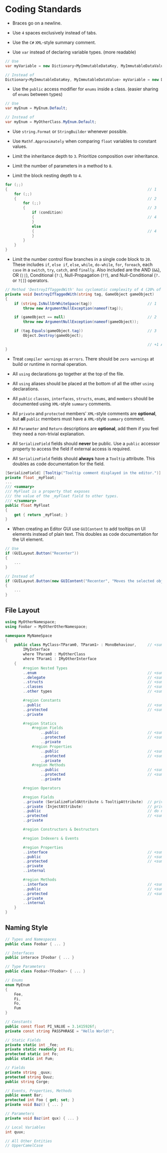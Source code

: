 # Coding Standards

* Braces go on a newline.

* Use `4` spaces exclusively instead of tabs.

* Use the `C#` `XML`-style summary comment.

* Use `var` instead of declaring variable types. (more readable)

```csharp
// Use
var myVariable = new Dictionary<MyImmutableDataKey, MyImmutableDataValue>();

// Instead of
Dictionary<MyImmutableDataKey, MyImmutableDataValue> myVariable = new Dictionary<MyImmutableDataKey, MyImmutableDataValue>();
```

* Use the `public` access modifier for `enums` inside a class. (easier sharing of `enums` between types)

```csharp
// Use
var myEnum = MyEnum.Default;

// Instead of
var myEnum = MyOtherClass.MyEnum.Default;
```

* Use `string.Format` or `StringBuilder` whenever possible.

* Use `Mathf.Approximately` when comparing `float` variables to constant values.

* Limit the inheritance depth to `3`. Prioritize composition over inheritance.

* Limit the number of parameters in a method to `8`.

* Limit the block nesting depth to `4`.

```csharp
for (;;)
{                                                               // 1
    for (;;)
    {                                                           // 2
        for (;;)
        {                                                       // 3
            if (condition)
            {                                                   // 4
            }
            else
            {                                                   // 4
            }
        }
    }
}
```

* Limit the number control flow branches in a single code block to `20`.
These includes `if`, `else if`, `else`, `while`, `do-while`, `for`, `foreach`, each `case` in a `switch`, `try`, `catch`, and `finally`. 
Also included are the AND (`&&`), OR (`||`), Conditional (`?:`), Null-Propagation (`??`), and Null-Conditional (`?.` or `?[]`) operators.

```csharp
// Method 'DestroyIfTaggedWith' has cyclomatic complexity of 4 (20% of threshold)
private void DestroyIfTaggedWith(string tag, GameObject gameObject)
{
    if (string.IsNullOrWhiteSpace(tag))                         // 1
        throw new ArgumentNullException(nameof(tag));

    if (gameObject == null)                                     // 2
        throw new ArgumentNullException(nameof(gameObject));

    if (tag.Equals(gameObject.tag))                             // 3
        Object.Destroy(gameObject);

                                                                // +1 Always
}
```

* Treat `compiler warnings` as `errors`. There should be `zero warnings` at build or runtime in normal operation.

* All `using` declarations go together at the top of the file.

* All `using` aliases should be placed at the bottom of all the other `using` declarations.

* All `public` `classes`, `interfaces`, `structs`, `enums`, and `members` should be documented using `XML`-style `summary` comments.

* All `private` and `protected` members' `XML`-style comments are **optional**, but **all** `public` members must have a `XML`-style `summary` comment.

* All `Parameter` and `Return` descriptions are **optional**, add them if you feel they need a non-trivial explanation.

* All `SerializeField` fields should **never** be public. Use a `public` accessor property to access the field if external access is required.

* All `SerializeField` fields should **always** have a `Tooltip` attribute. This doubles as code documentation for the field.

```csharp
[SerializeField] [Tooltip("Tooltip comment displayed in the editor.")]
private float _myFloat;
...
/// <summary>
/// MyFloat is a property that exposes
/// the value of the _myFloat field to other types.
/// </summary>
public float MyFloat
{
    get { return _myFloat; }
}
```

* When creating an Editor GUI use `GUIContent` to add tooltips on UI elements instead of plain text. This doubles as code documentation for the UI element.

```csharp
// Use
if (GUILayout.Button("Recenter"))
{
    ...
}

// Instead of
if (GUILayout.Button(new GUIContent("Recenter", "Moves the selected object into the World Coordinates. (0, 0, 0)."))
{
    ...
}
```

## File Layout

```csharp
using MyOtherNamespace;
using Foobar = MyOtherOtherNamespace;

namespace MyNameSpace
{
    public class MyClass<TParam0, TParam1> : MonoBehaviour,     // <summary>
        IMyInterface
        where TParam0 : MyOtherClass
        where TParam1 : IMyOtherInterface
    {
        #region Nested Types
        ..enum                                                  // <summary> if public or protected access
        ..delegate                                              // <summary> if public or protected access
        ..structs                                               // <summary> if public or protected access
        ..classes                                               // <summary> if public or protected access
        ..other types                                           // <summary> if public or protected access

        #region Constants
        ..public                                                // <summary>
        ..protected                                             // <summary>
        ..private

        #region Statics
            #region Fields
                ..public                                        // <summary>
                ..protected                                     // <summary>
                ..private
            #region Properties
                ..public                                        // <summary>
                ..protected                                     // <summary>
                ..private
            #region Methods
                ..public                                        // <summary>
                ..protected                                     // <summary>
                ..private

        #region Operators

        #region Fields
        ..private (SerializeFieldAttribute & TooltipAttribute)  // private access only, make sure to also use TooltipAttribute
        ..private (InjectAttribute)                             // private access only
        ..public                                                // do not use
        ..protected                                             // <summary>
        ..private

        #region Constructors & Destructors

        #region Indexers & Events

        #region Properties
        ..interface                                             // <summary> if public or protected access
        ..public                                                // <summary>
        ..protected                                             // <summary>
        ..private
        ..internal

        #region Methods
        ..interface                                             // <summary> if public or protected access
        ..public                                                // <summary>
        ..protected                                             // <summary>
        ..private
        ..internal
    }
}
```

## Naming Style

```csharp
// Types and Namespaces
public class Foobar { ... }

// Interfaces
public interace IFoobar { ... }

// Type Parameters
public class Foobar<TFoobar> { ... }

// Enums
enum MyEnum
{
    Fee,
    Fi,
    Fo,
    Fum
}

// Constants
public const float PI_VALUE = 3.1415926f;
private const string PASSPHRASE = "Hello World!";

// Static Fields
private static int _fee;
private static readonly int Fi;
protected static int Fo;
public static int Fum;

// Fields
private string _quux;
protected string Quuz;
public string Corge;

// Events, Properties, Methods
public event Bar;
protected int Foo { get; set; }
private void Baz() { ... }

// Parameters
private void Baz(int qux) { ... }

// Local Variables
int quux;

// All Other Entities
// UpperCamelCase
```